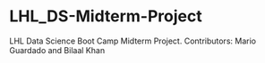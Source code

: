 # LHL_DS-Midterm-Project
LHL Data Science Boot Camp Midterm Project. Contributors: Mario Guardado and Bilaal Khan
